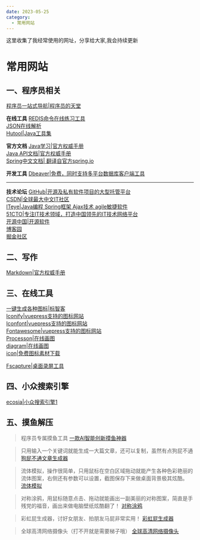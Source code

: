 ```yaml
---
date: 2023-05-25
category:
  - 常用网站
---
```


这里收集了我经常使用的网址，分享给大家,我会持续更新
# 常用网站

## 一、程序员相关

[程序员一站式导航|程序员的天堂](http://www.cxy521.com/)<br/>

**在线工具**
[REDIS命令在线练习工具](https://try.redis.io/)<br/>
[JSON在线解析](https://www.sojson.com/)<br/>
[Hutool|Java工具集](https://hutool.cn/)<br/>

**官方文档**
[Java学习|官方权威手册](https://docs.oracle.com/javase/tutorial/java/index.html)<br/>
[Java API文档|官方权威手册](https://www.oracle.com/cn/java/technologies/java-se-api-doc.html)<br/>
[Spring中文文档| 翻译自官方spring.io](https://springdoc.cn/)<br/>

**开发工具**
[Dbeaver|免费，同时支持多平台数据库客户端工具](https://dbeaver.io/)<br/>

---
**技术论坛**
[GitHub|开源及私有软件项目的大型托管平台](http://www.github.com/)<br/>
[CSDN|全球最大中文IT社区](http://www.csdn.net/)<br/>
[ITeye|Java编程 Spring框架 Ajax技术 agile敏捷软件](https://www.iteye.com/)<br/>
[51CTO|专注IT技术领域，打造中国领先的IT技术网络平台](https://www.51cto.com/)<br/>
[开源中国|开源软件](https://www.oschina.net/)<br/>
[博客园](https://www.cnblogs.com/)<br/>
[掘金社区](https://juejin.cn/user/3104676565223671)<br/>



## 二、写作
[Markdown|官方权威手册](https://markdown.com.cn/)<br/>

 
## 三、在线工具
[一键生成各种图标|标智客](https://www.logomaker.com.cn/)<br/>
[Iconify|vuepress支持的图标网站](https://icon-sets.iconify.design/)<br/>
[Iconfont|vuepress支持的图标网站](https://www.iconfont.cn/)<br/>
[Fontawesome|vuepress支持的图标网站](https://fontawesome.com/icons/)<br/>
[Processon|在线画图](https://www.processon.com/)<br/>
[diagram|在线画图](https://app.diagrams.net/)<br/>
[icon|免费图标素材下载](https://iconmonstr.com/)<br/>

[Fscapture|桌面录屏工具](https://www.faststonecapture.cn/)<br/>

## 四、小众搜索引擎
 [ecosia|小众搜索引擎1]( https://www.ecosia.org/)<br/>



## 五、摸鱼解压
> 程序员专属摸鱼工具
[一款AI智能创新摸鱼神器](https://thief.im/)<br/>

> 只用输入一个关键词就能生成一大篇文章，还可以复制，虽然有点狗屁不通
[狗屁不通文章生成器](https://suulnnka.github.io/BullshitGenerator/)<br/>

> 流体模拟，操作很简单，只用鼠标在空白区域拖动就能产生各种色彩艳丽的流体图案，右侧还有参数可以设置，截图保存下来做桌面背景极其炫酷。
[流体模拟](https://paveldogreat.github.io/WebGL-Fluid-Simulation/)<br/>

> 对称涂鸦，用鼠标随意点击、拖动就能画出一副美丽的对称图案，简直是手残党的福音，画出来做电脑壁纸炫酷翻了！
[对称涂鸦](http://weavesilk.com/)<br/>

>  彩虹屁生成器，讨好女朋友、拍朋友马屁非常实用！
[彩虹屁生成器](https://chp.shadiao.pro/)<br/>

> 全球高清网络摄像头（打不开就是需要梯子哦）
[全球高清网络摄像头](https://www.skylinewebcams.com/)<br/>



    